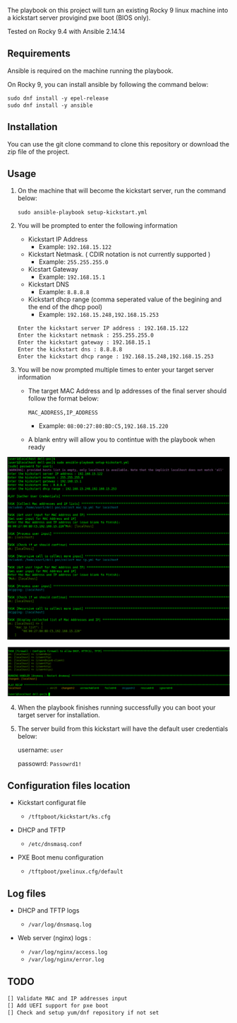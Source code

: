 The playbook on this project will turn an existing Rocky 9 linux machine into a kickstart server provigind pxe boot (BIOS only).

Tested on Rocky 9.4 with Ansible 2.14.14

## Requirements
Ansible is required on the machine running the playbook.

On Rocky 9, you can install ansible by following the command below:

```
sudo dnf install -y epel-release
sudo dnf install -y ansible
```

## Installation
You can use the git clone command to clone this repository or download the zip file of the project.

## Usage

1) On the machine that will become the kickstart server, run the command below:

    `sudo ansible-playbook setup-kickstart.yml`

2) You will be prompted to enter the following information
    * Kickstart IP Address
        * Example: `192.168.15.122`
    * Kickstart Netmask. ( CDIR notation is not currently supported )
        * Example: `255.255.255.0`
    * Kicstart Gateway
        * Example: `192.168.15.1`
    * Kickstart DNS
        * Example: `8.8.8.8`
    * Kickstart dhcp range (comma seperated value of the begining and the end of the dhcp pool)
        * Example: `192.168.15.248,192.168.15.253`


    ```
    Enter the kickstart server IP address : 192.168.15.122
    Enter the kickstart netmask : 255.255.255.0
    Enter the kickstart gateway : 192.168.15.1
    Enter the kickstart dns : 8.8.8.8
    Enter the kickstart dhcp range : 192.168.15.248,192.168.15.253
    ```

3) You will be now prompted multiple times to enter your target server information
    * The target MAC Address and Ip addresses of the final server should follow the format below:

        `MAC_ADDRESS,IP_ADDRESS`
        
        * Example: `08:00:27:80:BD:C5,192.168.15.220`

    * A blank entry will allow you to contintue with the playbook when ready

![Screenshot1](screenshots/screenshot1.png)

![Screenshot2](screenshots/screenshot2.png)

4) When the playbook finishes running successfully you can boot your target server for installation.



5) The server build from this kickstart will have  the default user credentials below:

    username: `user`

    passowrd: `Passowrd1!`


## Configuration files location
* Kickstart configurat file
    * `/tftpboot/kickstart/ks.cfg`

* DHCP and TFTP 
    * `/etc/dnsmasq.conf`

* PXE Boot menu configuration
    * `/tftpboot/pxelinux.cfg/default`

## Log files
* DHCP and TFTP logs 
    * `/var/log/dnsmasq.log`

* Web server (nginx) logs : 
    * `/var/log/nginx/access.log` 
    * `/var/log/nginx/error.log`


## TODO   
    [] Validate MAC and IP addresses input
    [] Add UEFI support for pxe boot
    [] Check and setup yum/dnf repository if not set
 
